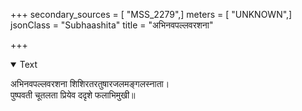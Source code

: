 +++
secondary_sources = [ "MSS_2279",]
meters = [ "UNKNOWN",]
jsonClass = "Subhaashita"
title = "अभिनवपल्लवरशना"

+++

<details open><summary>Text</summary>

अभिनवपल्लवरशना शिशिरतरतुषारजलमङ्गलस्नाता।  
पुष्पवती चूतलता प्रियेव ददृशे फलाभिमुखी॥
</details>
